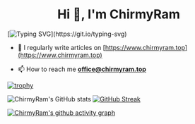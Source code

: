<h1 align="center">Hi 👋, I'm ChirmyRam</h1>

[![Typing SVG](https://readme-typing-svg.herokuapp.com?color=10B5AE&center=true&vCenter=true&lines=This+is+ChirmyRam's+github+profile.)](https://git.io/typing-svg)

- 📝 I regularly write articles on [https://www.chirmyram.top](https://www.chirmyram.top)

- 📫 How to reach me **office@chirmyram.top**

[![trophy](https://github-profile-trophy.vercel.app/?username=ChirmyRam&theme=flat&no-frame=true&column=9)](https://github.com/ryo-ma/github-profile-trophy)

![ChirmyRam's GitHub stats](https://github-readme-stats.vercel.app/api?username=ChirmyRam&theme=vue-dark&show_icons=true)
[![GitHub Streak](http://github-readme-streak-stats.herokuapp.com?user=ChirmyRam&theme=gruvbox&hide_border=true&background=07183DF7&fire=DD2727&ring=19BCDD&dates=2DCBDD&currStreakNum=DDAB07)](https://git.io/streak-stats)

[![ChirmyRam's github activity graph](https://activity-graph.herokuapp.com/graph?username=ChirmyRam&theme=github&area=true&hide_border=true)](https://github.com/ashutosh00710/github-readme-activity-graph)
